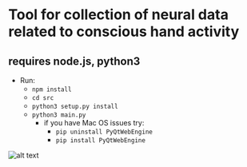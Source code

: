 # Tool for collection of neural data related to conscious hand activity 
## requires node.js, python3
* Run:
    * `npm install`
    * `cd src`
    * `python3 setup.py install`
    * `python3 main.py`
        * if you have Mac OS issues try:
            * `pip uninstall PyQtWebEngine`
            * `pip install PyQtWebEngine`
    
![alt text](https://github.com/kyr7/vizzero/blob/master/screen.png "Output")

